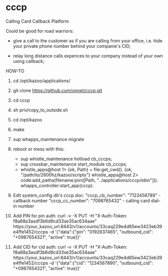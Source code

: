 cccp
====
Calling Card Callback Platform

Could be good for road warriors:

- give a call to the customer as if you are calling from your office, i.e. hide your private phone number behind your companie's CID;

- relay long distance calls expences to your company instead of your own using callback;


HOW-TO

1. cd /opt/kazoo/applications/
2. git clone https://github.com/onnet/cccp.git
3. cd cccp
4. sh priv/copy_to_outside.sh
5. cd /opt/kazoo
6. make
7. sup whapps_maintenance migrate

8. reboot or mess with this:
    - sup whistle_maintenance hotload cb_cccps;
    - sup crossbar_maintenance start_module cb_cccps;
    - whistle_apps@host 1> {ok, Path} = file:get_cwd().
       {ok, "/path/to/2600hz/kazoo/scripts"}
      whistle_apps@host 2> code:add_patha(filename:join([Path, "../applications/cccp/ebin"])).
      whapps_controller:start_app(cccp).

9. Edit system_config db's cccp doc:
    "cccp_cb_number": "7123456789" - callback number
    "cccp_cc_number": "7098765432" - calling card dial-in number

12. Add PIN for pin auth:
    curl -v -X PUT -H "X-Auth-Token: f8a68a3asdf3b6d9cd33se35ac634aae" https://your_kazoo_url:8443/v1/accounts/33caq229e4d85ew3423eb39e4ffe1452/cccps -d '{"data":{"pin": "0192837465", "outbound_cid": "+0987654321", "active": true}}'

13. Add CID for cid auth:
    curl -v -X PUT -H "X-Auth-Token: f8a68a3asdf3b6d9cd33se35ac634aae" https://your_kazoo_url:8443/v1/accounts/33caq229e4d85ew3423eb39e4ffe1452/cccps -d '{"data":{"cid": "1234567890", "outbound_cid": "+0987654321", "active": true}}'
